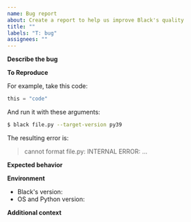 ```yaml
--- 
name: Bug report 
about: Create a report to help us improve Black's quality 
title: "" 
labels: "T: bug" 
assignees: "" 
--- 
```

 
<!-- 
Please make sure that the bug is not already fixed either in newer versions or the 
current development version. To confirm this, you have three options: 
 
1. Update Black's version if a newer release exists: `pip install -U black` 
2. Use the online formatter at <https://black.vercel.app/?version=main>, which will use 
   the latest main branch. Note that the online formatter currently runs on 
   an older version of Python and may not support newer syntax, such as the 
   extended f-string syntax added in Python 3.12. 
3. Or run _Black_ on your machine: 
   - create a new virtualenv (make sure it's the same Python version); 
   - clone this repository; 
   - run `pip install -e .[d]`; 
   - run `pip install -r test_requirements.txt` 
   - make sure it's sane by running `python -m pytest`; and 
   - run `black` like you did last time. 
--> 
 
**Describe the bug** 
 
<!-- A clear and concise description of what the bug is. --> 
 
**To Reproduce** 
 
<!-- 
Minimal steps to reproduce the behavior with source code and Black's configuration. 
--> 
 
For example, take this code: 
 
```python 
this = "code" 
``` 
 
And run it with these arguments: 
 
```sh 
$ black file.py --target-version py39 
``` 
 
The resulting error is: 
 
> cannot format file.py: INTERNAL ERROR: ... 
 
**Expected behavior** 
 
<!-- A clear and concise description of what you expected to happen. --> 
 
**Environment** 
 
<!-- Please complete the following information: --> 
 
- Black's version: <!-- e.g. [main] --> 
- OS and Python version: <!-- e.g. [Linux/Python 3.7.4rc1] --> 
 
**Additional context** 
 
<!-- Add any other context about the problem here. --> 
                                                                                                                                                                                                                                                                                                                                                                                                                                             